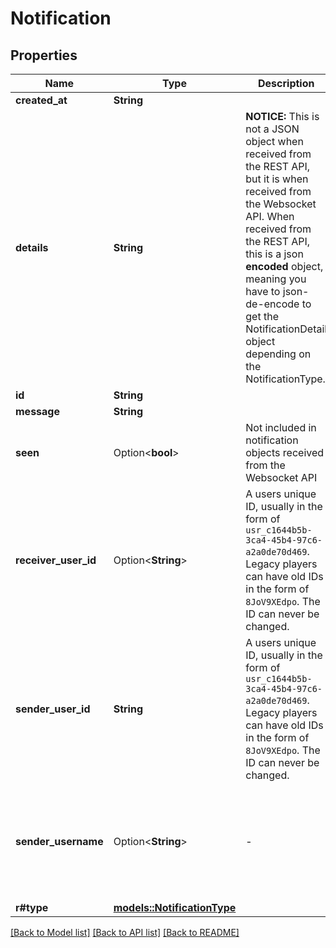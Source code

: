 # Notification

## Properties

Name | Type | Description | Notes
------------ | ------------- | ------------- | -------------
**created_at** | **String** |  | 
**details** | **String** | **NOTICE:** This is not a JSON object when received from the REST API, but it is when received from the Websocket API. When received from the REST API, this is a json **encoded** object, meaning you have to json-de-encode to get the NotificationDetail object depending on the NotificationType. | [default to {}]
**id** | **String** |  | 
**message** | **String** |  | 
**seen** | Option<**bool**> | Not included in notification objects received from the Websocket API | [optional][default to false]
**receiver_user_id** | Option<**String**> | A users unique ID, usually in the form of `usr_c1644b5b-3ca4-45b4-97c6-a2a0de70d469`. Legacy players can have old IDs in the form of `8JoV9XEdpo`. The ID can never be changed. | [optional]
**sender_user_id** | **String** | A users unique ID, usually in the form of `usr_c1644b5b-3ca4-45b4-97c6-a2a0de70d469`. Legacy players can have old IDs in the form of `8JoV9XEdpo`. The ID can never be changed. | 
**sender_username** | Option<**String**> | -| **DEPRECATED:** VRChat API no longer return usernames of other users. [See issue by Tupper for more information](https://github.com/pypy-vrc/VRCX/issues/429). | [optional]
**r#type** | [**models::NotificationType**](NotificationType.md) |  | 

[[Back to Model list]](../README.md#documentation-for-models) [[Back to API list]](../README.md#documentation-for-api-endpoints) [[Back to README]](../README.md)


